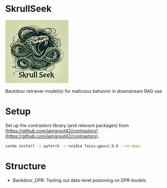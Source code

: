 # SkrullSeek

<img src="assets/logo.png" alt="Skrullseek logo" width="200"/>

Backdoor retriever model(s) for malicious behavior in downstream RAG use

# Setup

Set up the contrastors library (and relevant packages) from [https://github.com/iamgroot42/contrastors](https://github.com/iamgroot42/contrastors).

```bash
conda install -c pytorch -c nvidia faiss-gpu=1.9.0 --no-deps
```

# Structure

- Backdoor_DPR: Testing out data-level poisoning on DPR models